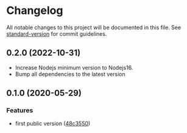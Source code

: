 # Changelog

All notable changes to this project will be documented in this file. See [standard-version](https://github.com/conventional-changelog/standard-version) for commit guidelines.

## 0.2.0 (2022-10-31)

- Increase Nodejs minimum version to Nodejs16.
- Bump all dependencies to the latest version

## 0.1.0 (2020-05-29)


### Features

* first public version ([48c3550](https://github.com/symbitic/install-cmake/commit/48c35504939ae4a0e72eac30f9406dbf0ca9d813))

